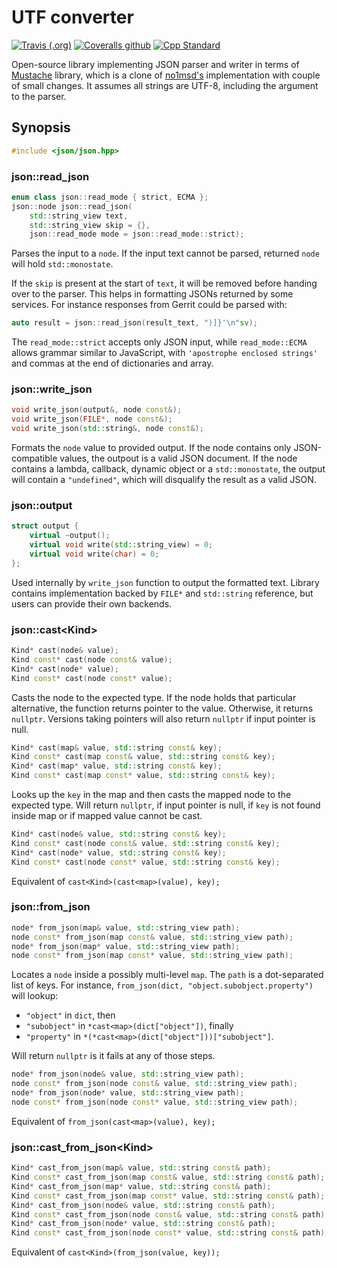 # UTF converter

[![Travis (.org)][Travis badge]][Travis]
[![Coveralls github][Coveralls badge]][Coveralls]
[![Cpp Standard][17-badge]][17]

Open-source library implementing JSON parser and writer in terms of [Mustache](https://github.com/mbits-libs/libmstch) library, which is a clone of [no1msd's](https://github.com/no1msd/mstch) implementation with couple of small changes. It assumes all strings are UTF-8, including the argument to the parser.

## Synopsis

```cpp
#include <json/json.hpp>
```

### json::read_json

```cpp
enum class json::read_mode { strict, ECMA };
json::node json::read_json(
    std::string_view text,
    std::string_view skip = {},
    json::read_mode mode = json::read_mode::strict);
```

Parses the input to a `node`. If the input text cannot be parsed, returned `node` will hold `std::monostate`.

If the `skip` is present at the start of `text`, it will be removed before handing over to the parser. This helps in formatting JSONs returned by some services. For instance responses from Gerrit could be parsed with:

```cpp
auto result = json::read_json(result_text, ")]}'\n"sv);
```

The `read_mode::strict` accepts only JSON input, while `read_mode::ECMA` allows grammar similar to JavaScript, with `'apostrophe enclosed strings'` and commas at the end of dictionaries and array.

### json::write_json

```cpp
void write_json(output&, node const&);
void write_json(FILE*, node const&);
void write_json(std::string&, node const&);
```

Formats the `node` value to provided output. If the node contains only JSON-compatible values, the outpout is a valid JSON document. If the node contains a lambda, callback, dynamic object or a `std::monostate`, the output will contain a `"undefined"`, which will disqualify the result as a valid JSON.

### json::output

```cpp
struct output {
    virtual ~output();
    virtual void write(std::string_view) = 0;
    virtual void write(char) = 0;
};
```

Used internally by `write_json` function to output the formatted text. Library contains implementation backed by `FILE*` and `std::string` reference, but users can provide their own backends.

### json::cast&lt;Kind&gt;

```cpp
Kind* cast(node& value);
Kind const* cast(node const& value);
Kind* cast(node* value);
Kind const* cast(node const* value);
```

Casts the node to the expected type. If the node holds that particular alternative, the function returns pointer to the value. Otherwise, it returns `nullptr`. Versions taking pointers will also return `nullptr` if input pointer is null.

```cpp
Kind* cast(map& value, std::string const& key);
Kind const* cast(map const& value, std::string const& key);
Kind* cast(map* value, std::string const& key);
Kind const* cast(map const* value, std::string const& key);
```

Looks up the `key` in the map and then casts the mapped node to the expected type. Will return `nullptr`, if input pointer is null, if `key` is not found inside map or if mapped value cannot be cast.

```cpp
Kind* cast(node& value, std::string const& key);
Kind const* cast(node const& value, std::string const& key);
Kind* cast(node* value, std::string const& key);
Kind const* cast(node const* value, std::string const& key);
```

Equivalent of `cast<Kind>(cast<map>(value), key);`

### json::from_json

```cpp
node* from_json(map& value, std::string_view path);
node const* from_json(map const& value, std::string_view path);
node* from_json(map* value, std::string_view path);
node const* from_json(map const* value, std::string_view path);
```

Locates a `node` inside a possibly multi-level `map`. The `path` is a dot-separated list of keys. For instance, `from_json(dict, "object.subobject.property")` will lookup:

- `"object"` in `dict`, then
- `"subobject"` in `*cast<map>(dict["object"])`, finally
- `"property"` in `*(*cast<map>(dict["object"]))["subobject"]`.

Will return `nullptr` is it fails at any of those steps.

```cpp
node* from_json(node& value, std::string_view path);
node const* from_json(node const& value, std::string_view path);
node* from_json(node* value, std::string_view path);
node const* from_json(node const* value, std::string_view path);
```

Equivalent of `from_json(cast<map>(value), key);`

### json::cast_from_json&lt;Kind&gt;

```cpp
Kind* cast_from_json(map& value, std::string const& path);
Kind const* cast_from_json(map const& value, std::string const& path);
Kind* cast_from_json(map* value, std::string const& path);
Kind const* cast_from_json(map const* value, std::string const& path);
Kind* cast_from_json(node& value, std::string const& path);
Kind const* cast_from_json(node const& value, std::string const& path);
Kind* cast_from_json(node* value, std::string const& path);
Kind const* cast_from_json(node const* value, std::string const& path);
```

Equivalent of `cast<Kind>(from_json(value, key));`

[Travis badge]: https://img.shields.io/travis/mbits-libs/libmstch-json?style=flat-square
[Travis]: https://travis-ci.org/mbits-libs/libmstch-json "Travis-CI"
[Coveralls badge]: https://img.shields.io/coveralls/github/mbits-libs/libmstch-json?style=flat-square
[Coveralls]: https://coveralls.io/github/mbits-libs/libmstch-json "Coveralls"
[17-badge]: https://img.shields.io/badge/C%2B%2B-17-informational?style=flat-square
[17]: https://en.wikipedia.org/wiki/C%2B%2B17 "Wikipedia C++17"
